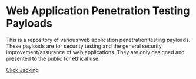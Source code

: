 # Web Application Penetration Testing Payloads

This is a repository of various web application penetration testing payloads. These payloads are for security testing and the general security improvement/assurance of web applications. They are only designed and presented to the public for ethical use.

[Click Jacking](https://github.com/bradleyspmckay/web-testing-payloads/tree/main/clickjacking)
